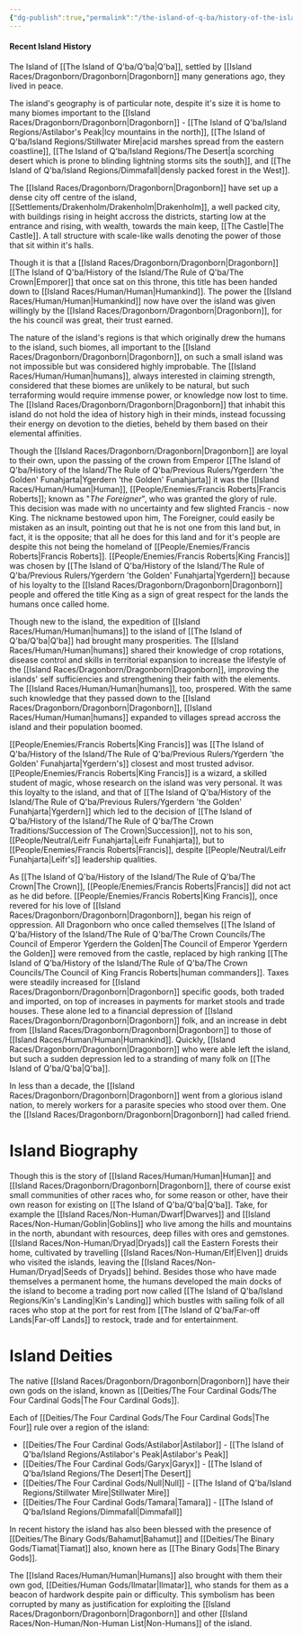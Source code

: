 ```yaml
---
{"dg-publish":true,"permalink":"/the-island-of-q-ba/history-of-the-island/known-information/"}
---
```



#### Recent Island History
The Island of [[The Island of Q'ba/Q'ba\|Q'ba]], settled by [[Island Races/Dragonborn/Dragonborn\|Dragonborn]] many generations ago, they lived in peace. 

The island's geography is of particular note, despite it's size it is home to many biomes important to the [[Island Races/Dragonborn/Dragonborn\|Dragonborn]] - [[The Island of Q'ba/Island Regions/Astilabor's Peak\|Icy mountains in the north]], [[The Island of Q'ba/Island Regions/Stillwater Mire\|acid marshes spread from the eastern coastline]], [[The Island of Q'ba/Island Regions/The Desert\|a scorching desert which is prone to blinding lightning storms sits the south]], and [[The Island of Q'ba/Island Regions/Dimmafall\|densly packed forest in the West]]. 

The [[Island Races/Dragonborn/Dragonborn\|Dragonborn]] have set up a dense city off centre of the island, [[Settlements/Drakenholm/Drakenholm\|Drakenholm]], a well packed city, with buildings rising in height accross the districts, starting low at the entrance and rising, with wealth, towards the main keep, [[The Castle\|The Castle]]. A tall structure with scale-like walls denoting the power of those that sit within it's halls. 

Though it is that a [[Island Races/Dragonborn/Dragonborn\|Dragonborn]] [[The Island of Q'ba/History of the Island/The Rule of Q'ba/The Crown\|Emporer]] that once sat on this throne, this title has been handed down to [[Island Races/Human/Human\|Humankind]]. The power the [[Island Races/Human/Human\|Humankind]] now have over the island was given willingly by the [[Island Races/Dragonborn/Dragonborn\|Dragonborn]], for the his council was great, their trust earned. 

The nature of the island's regions is that which originally drew the humans to the island, such biomes, all important to the [[Island Races/Dragonborn/Dragonborn\|Dragonborn]], on such a small island was not impossible but was considered highly improbable. The [[Island Races/Human/Human\|humans]], always interested in claiming strength, considered that these biomes are unlikely to be natural, but such terraforming would require immense power, or knowledge now lost to time. The [[Island Races/Dragonborn/Dragonborn\|Dragonborn]] that inhabit this island do not hold the idea of history high in their minds, instead focussing their energy on devotion to the dieties, beheld by them based on their elemental affinities. 

Though the [[Island Races/Dragonborn/Dragonborn\|Dragonborn]] are loyal to their own, upon the passing of the crown from Emperor [[The Island of Q'ba/History of the Island/The Rule of Q'ba/Previous Rulers/Ygerdern 'the Golden' Funahjarta\|Ygerdern 'the Golden' Funahjarta]] it was the [[Island Races/Human/Human\|Human]], [[People/Enemies/Francis Roberts\|Francis Roberts]]; known as "*The Foreigner*", who was granted the glory of rule. This decision was made with no uncertainty and few slighted Francis - now King. The nickname bestowed upon him, The Foreigner, could easily be mistaken as an insult, pointing out that he is not one from this land but, in fact, it is the opposite; that all he does for this land and for it's people are despite this not being the homeland of [[People/Enemies/Francis Roberts\|Francis Roberts]]. [[People/Enemies/Francis Roberts\|King Francis]] was chosen by [[The Island of Q'ba/History of the Island/The Rule of Q'ba/Previous Rulers/Ygerdern 'the Golden' Funahjarta\|Ygerdern]] because of his loyalty to the [[Island Races/Dragonborn/Dragonborn\|Dragonborn]] people and offered the title King as a sign of great respect for the lands the humans once called home. 

Though new to the island, the expedition of [[Island Races/Human/Human\|humans]] to the island of [[The Island of Q'ba/Q'ba\|Q'ba]] had brought many prosperities. The [[Island Races/Human/Human\|humans]] shared their knowledge of crop rotations, disease control and skills in territorial expansion to increase the lifestyle of the [[Island Races/Dragonborn/Dragonborn\|Dragonborn]], improving the islands' self sufficiencies and strengthening their faith with the elements. The [[Island Races/Human/Human\|humans]], too, prospered. With the same such knowledge that they passed down to the [[Island Races/Dragonborn/Dragonborn\|Dragonborn]], [[Island Races/Human/Human\|humans]] expanded to villages spread accross the island and their population boomed. 

[[People/Enemies/Francis Roberts\|King Francis]] was [[The Island of Q'ba/History of the Island/The Rule of Q'ba/Previous Rulers/Ygerdern 'the Golden' Funahjarta\|Ygerdern's]] closest and most trusted advisor. [[People/Enemies/Francis Roberts\|King Francis]] is a wizard, a skilled student of magic, whose research on the island was very personal. It was this loyalty to the island, and that of [[The Island of Q'ba/History of the Island/The Rule of Q'ba/Previous Rulers/Ygerdern 'the Golden' Funahjarta\|Ygerdern]] which led to the decision of [[The Island of Q'ba/History of the Island/The Rule of Q'ba/The Crown Traditions/Succession of The Crown\|Succession]], not to his son, [[People/Neutral/Leifr Funahjarta\|Leifr Funahjarta]], but to [[People/Enemies/Francis Roberts\|Francis]], despite [[People/Neutral/Leifr Funahjarta\|Leifr's]] leadership qualities.

As [[The Island of Q'ba/History of the Island/The Rule of Q'ba/The Crown\|The Crown]], [[People/Enemies/Francis Roberts\|Francis]] did not act as he did before. [[People/Enemies/Francis Roberts\|King Francis]], once revered for his love of [[Island Races/Dragonborn/Dragonborn\|Dragonborn]], began his reign of oppression. All Dragonborn who once called themselves [[The Island of Q'ba/History of the Island/The Rule of Q'ba/The Crown Councils/The Council of Emperor Ygerdern the Golden\|The Council of Emperor Ygerdern the Golden]] were removed from the castle, replaced by high ranking [[The Island of Q'ba/History of the Island/The Rule of Q'ba/The Crown Councils/The Council of King Francis Roberts\|human commanders]]. Taxes were steadily increased for [[Island Races/Dragonborn/Dragonborn\|Dragonborn]] specific goods, both traded and imported, on top of increases in payments for market stools and trade houses. These alone led to a financial depression of [[Island Races/Dragonborn/Dragonborn\|Dragonborn]] folk, and an increase in debt from [[Island Races/Dragonborn/Dragonborn\|Dragonborn]] to those of [[Island Races/Human/Human\|Humankind]].  Quickly, [[Island Races/Dragonborn/Dragonborn\|Dragonborn]] who were able left the island, but such a sudden depression led to a stranding of many folk on [[The Island of Q'ba/Q'ba\|Q'ba]]. 

In less than a decade, the [[Island Races/Dragonborn/Dragonborn\|Dragonborn]] went from a glorious island nation, to merely workers for a parasite species who stood over them. One the [[Island Races/Dragonborn/Dragonborn\|Dragonborn]] had called friend. 

# Island Biography

Though this is the story of [[Island Races/Human/Human\|Human]] and [[Island Races/Dragonborn/Dragonborn\|Dragonborn]], there of course exist small communities of other races who, for some reason or other, have their own reason for existing on [[The Island of Q'ba/Q'ba\|Q'ba]]. Take, for example the [[Island Races/Non-Human/Dwarf\|Dwarves]] and [[Island Races/Non-Human/Goblin\|Goblins]] who live among the hills and mountains in the north, abundant with resources, deep filles with ores and gemstones. [[Island Races/Non-Human/Dryad\|Dryads]] call the Eastern Forests their home, cultivated by travelling [[Island Races/Non-Human/Elf\|Elven]] druids who visited the islands, leaving the [[Island Races/Non-Human/Dryad\|Seeds of Dryads]] behind. Besides those who have made themselves a permanent home, the humans developed the main docks of the island to become a trading port now called [[The Island of Q'ba/Island Regions/Kin's Landing\|Kin's Landing]] which bustles with sailing folk of all races who stop at the port for rest from [[The Island of Q'ba/Far-off Lands\|Far-off Lands]] to restock, trade and for entertainment. 

# Island Deities

The native [[Island Races/Dragonborn/Dragonborn\|Dragonborn]] have their own gods on the island, known as [[Deities/The Four Cardinal Gods/The Four Cardinal Gods\|The Four Cardinal Gods]].

Each of [[Deities/The Four Cardinal Gods/The Four Cardinal Gods\|The Four]] rule over a region of the island:
- [[Deities/The Four Cardinal Gods/Astilabor\|Astilabor]] - [[The Island of Q'ba/Island Regions/Astilabor's Peak\|Astilabor's Peak]]
- [[Deities/The Four Cardinal Gods/Garyx\|Garyx]] - [[The Island of Q'ba/Island Regions/The Desert\|The Desert]]
- [[Deities/The Four Cardinal Gods/Null\|Null]] - [[The Island of Q'ba/Island Regions/Stillwater Mire\|Stillwater Mire]]
- [[Deities/The Four Cardinal Gods/Tamara\|Tamara]] - [[The Island of Q'ba/Island Regions/Dimmafall\|Dimmafall]]

In recent history the island has also been blessed with the presence of [[Deities/The Binary Gods/Bahamut\|Bahamut]] and [[Deities/The Binary Gods/Tiamat\|Tiamat]] also, known here as [[The Binary Gods\|The Binary Gods]].

The [[Island Races/Human/Human\|Humans]] also brought with them their own god, [[Deities/Human Gods/Ilmatar\|Ilmatar]], who stands for them as a beacon of hardwork despite pain or difficulty. This symbolism has been corrupted by many as justification for exploiting the [[Island Races/Dragonborn/Dragonborn\|Dragonborn]] and other [[Island Races/Non-Human/Non-Human List\|Non-Humans]] of the island. 


